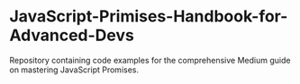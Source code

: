 # JavaScript-Primises-Handbook-for-Advanced-Devs
Repository containing code examples for the comprehensive Medium guide on mastering JavaScript Promises.
